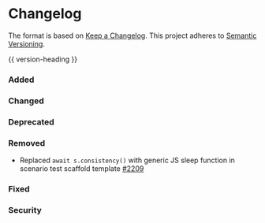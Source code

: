 # Changelog
The format is based on [Keep a Changelog](https://keepachangelog.com/en/1.0.0/).
This project adheres to [Semantic Versioning](https://semver.org/spec/v2.0.0.html).

{{ version-heading }}

### Added

### Changed

### Deprecated

### Removed

* Replaced `await s.consistency()` with generic JS sleep function in scenario test scaffold template [#2209](https://github.com/holochain/holochain-rust/pull/2209)

### Fixed

### Security

